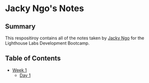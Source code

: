 # Jacky Ngo's Notes
## Summary 
This respositiroy contains all of the notes taken by [Jacky Ngo](https://github.com/Jackyngo96) for the Lighthouse Labs Development Bootcamp.
## Table of Contents 
* [Week 1](/Week_1) 
  * [Day 1](/Week_1/Day_1/)
